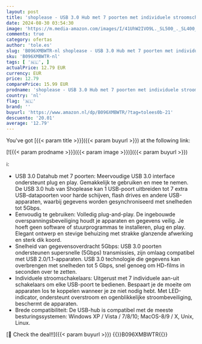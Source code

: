 ```yaml
---
layout: post
title: 'shoplease - USB 3.0 Hub met 7 poorten met individuele stroomschakelaars en lampjes  High-Speed Data Hub Splitter draagbare USB-uitbreidingshub voor PC laptop  enz'
date: 2024-08-30 03:54:30
image: 'https://m.media-amazon.com/images/I/41UhW2IVO9L._SL500_._SL400_.jpg'
comments: true
category: ofertas
author: 'tole.es'
slug: 'B096XMBWTR-nl shoplease - USB 3.0 Hub met 7 poorten met individuele...'
sku: 'B096XMBWTR-nl'
tags: [ '🇳🇱', ]
actualPrice: 12.79 EUR
currency: EUR
price: 12.79
comparePrice: 15.99 EUR
prodname: 'shoplease - USB 3.0 Hub met 7 poorten met individuele stroomschakelaars en lampjes  High-Speed Data Hub Splitter draagbare USB-uitbreidingshub voor PC laptop  enz'
country: 'nl'
flag: '🇳🇱'
brand: ''
buyurl: 'https://www.amazon.nl/dp/B096XMBWTR/?tag=tolees0b-21'
descuento: '20.01'
average: '12.79'
---
```


You've got [{{< param title >}}]({{< param buyurl >}}) at the following link:

[![{{< param prodname >}}]({{< param image >}})]({{< param buyurl >}})

ℹ️:

- USB 3.0 Datahub met 7 poorten: Meervoudige USB 3.0 interface ondersteunt plug en play. Gemakkelijk te gebruiken en mee te nemen. De USB 3.0 hub van Shoplease kan 1 USB-poort uitbreiden tot 7 extra USB-datapoorten voor harde schijven, flash drives en andere USB-apparaten, waarbij gegevens worden gesynchroniseerd met snelheden tot 5Gbps.
- Eenvoudig te gebruiken: Volledig plug-and-play. De ingebouwde overspanningsbeveiliging houdt je apparaten en gegevens veilig. Je hoeft geen software of stuurprogrammas te installeren, plug en play. Elegant ontwerp en stevige behuizing met strakke glanzende afwerking en sterk dik koord.
- Snelheid van gegevensoverdracht 5Gbps: USB 3.0 poorten ondersteunen supersnelle (5Gbps) transmissies, zijn omlaag compatibel met USB 2.0/1.1-apparaten. USB 3.0 technologie die gegevens kan overbrengen met snelheden tot 5 Gbps, snel genoeg om HD-films in seconden over te zetten.
- Individuele stroomschakelaars: Uitgerust met 7 individuele aan-uit schakelaars om elke USB-poort te bedienen. Bespaart je de moeite om apparaten los te koppelen wanneer je ze niet nodig hebt. Met LED-indicator, ondersteunt overstroom en ogenblikkelijke stroombeveiliging, beschermt de apparaten.
- Brede compatibiliteit: De USB-hub is compatibel met de meeste besturingssystemen: Windows XP / Vista / 7/8/10; MacOS-8/9 / X, Unix, Linux.

[🛒 Check the deal!!]({{< param buyurl >}})
{{<world>}}B096XMBWTR{{</world>}}
